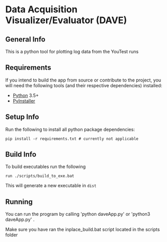 # Data Acquisition Visualizer/Evaluator (DAVE)

## General Info

This is a python tool for plotting log data from the YouTest runs

## Requirements

If you intend to build the app from source or contribute to the project, you
will need the following tools (and their respective dependencies) installed:
- [Python] 3.5+
- [PyInstaller]

[Python]: https://www.python.org
[PyInstaller]: http://www.pyinstaller.org

## Setup Info
Run the following to install all python package dependencies:
```
pip install -r requirements.txt	# currently not applicable
```
## Build Info
To build executables run the following
```
run ./scripts/build_to_exe.bat 
```
This will generate a new executable in `dist`

## Running
You can run the program by calling 'python daveApp.py' or 'python3 daveApp.py' .

Make sure you have ran the inplace_build.bat script located in the scripts folder 